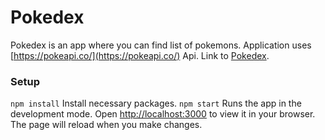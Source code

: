 # Pokedex

Pokedex is an app where you can find list of pokemons.
Application uses [https://pokeapi.co/](https://pokeapi.co/) Api.
Link to [Pokedex](https://kacperzolkiewski.github.io/Pokedex/).

### Setup

`npm install` Install necessary packages.
`npm start` Runs the app in the development mode.
Open [http://localhost:3000](http://localhost:3000) to view it in your browser.
The page will reload when you make changes.




